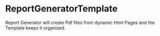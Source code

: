 # ReportGeneratorTemplate
Report Generator will create Pdf files from dynamic Html Pages and the Template keeps it organized.
